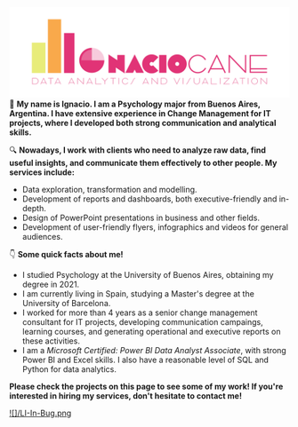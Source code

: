![](files/ignacio-cane-data-logo.png)
👋 **My name is Ignacio. I am a Psychology major from Buenos Aires, Argentina. I have extensive experience in Change Management for IT projects, where I developed both strong communication and analytical skills.**

🔍 **Nowadays, I work with clients who need to analyze raw data, find useful insights, and communicate them effectively to other people. My services include:**
- Data exploration, transformation and modelling.
- Development of reports and dashboards, both executive-friendly and in-depth.
- Design of PowerPoint presentations in business and other fields.
- Development of user-friendly flyers, infographics and videos for general audiences.

👇 **Some quick facts about me!**
- I studied Psychology at the University of Buenos Aires, obtaining my degree in 2021.
- I am currently living in Spain, studying a Master's degree at the University of Barcelona.
- I worked for more than 4 years as a senior change management consultant for IT projects, developing communication campaings, learning courses, and generating operational and executive reports on these activities.
- I am a _Microsoft Certified: Power BI Data Analyst Associate_, with strong Power BI and Excel skills. I also have a reasonable level of SQL and Python for data analytics.

**Please check the projects on this page to see some of my work! If you're interested in hiring my services, don't hesitate to contact me!**



[![]/LI-In-Bug.png](https://www.linkedin.com/in/ignaciocane/)
